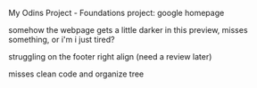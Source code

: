 My Odins Project - Foundations project: google homepage

somehow the webpage gets a little darker in this preview, misses something, or i'm i just tired?

struggling on the footer right align (need a review later)

misses clean code and organize tree
